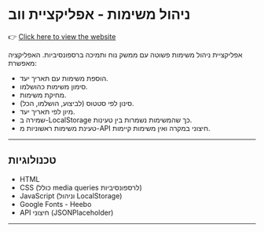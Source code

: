 # ניהול משימות - אפליקציית ווב
👉 [Click here to view the website](https://itai-gal.github.io/JavaScriptProject/)

אפליקציית ניהול משימות פשוטה עם ממשק נוח ותמיכה ברספונסיביות. האפליקציה מאפשרת:
- הוספת משימות עם תאריך יעד.
- סימון משימות כהושלמו.
- מחיקת משימות.
- סינון לפי סטטוס (לביצוע, הושלמו, הכל).
- מיון לפי תאריך יעד.
- שמירה ב-LocalStorage כך שהמשימות נשמרות בין טעינות.
- טעינת משימות ראשוניות מ-API חיצוני במקרה ואין משימות קיימות.

---

## טכנולוגיות

- HTML
- CSS (כולל media queries לרספונסיביות)
- JavaScript (וניהול LocalStorage)
- Google Fonts - Heebo
- API חיצוני (JSONPlaceholder)

---
